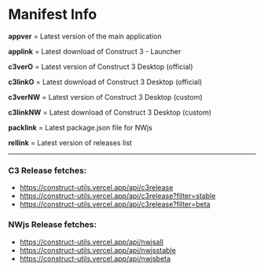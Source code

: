 # Manifest Info

**appver** = Latest version of the main application

**applink** = Latest download of Construct 3 - Launcher

**c3verO** = Latest version of Construct 3 Desktop (official)

**c3linkO** = Latest download of Construct 3 Desktop (official)

**c3verNW** = Latest version of Construct 3 Desktop (custom)

**c3linkNW** = Latest download of Construct 3 Desktop (custom)

**packlink** = Latest package.json file for NWjs

**rellink** = Latest version of releases list

<hr>

### C3 Release fetches:
- https://construct-utils.vercel.app/api/c3release
- https://construct-utils.vercel.app/api/c3release?filter=stable
- https://construct-utils.vercel.app/api/c3release?filter=beta

### NWjs Release fetches:
- https://construct-utils.vercel.app/api/nwjsall
- https://construct-utils.vercel.app/api/nwjsstable
- https://construct-utils.vercel.app/api/nwjsbeta
